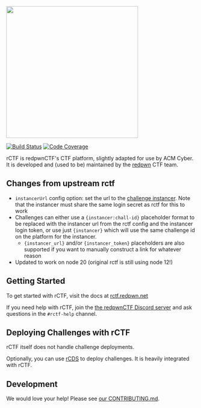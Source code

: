 <img src="https://raw.githubusercontent.com/redpwn/rctf/master/docs/content/assets/rctf-logotype-dark-1024.png" width="350px">

[![Build Status](https://github.com/redpwn/rctf/workflows/CI/badge.svg?branch=master)](https://github.com/redpwn/rctf/actions?query=workflow%3ACI+branch%3Amaster)
[![Code Coverage](https://img.shields.io/codecov/c/github/redpwn/rctf.svg)](https://codecov.io/github/redpwn/rctf/)

rCTF is redpwnCTF's CTF platform, slightly adapted for use by ACM Cyber. It is developed and (used to be) maintained by the [redpwn](https://redpwn.net) CTF team.

## Changes from upstream rctf
- `instancerUrl` config option: set the url to the [challenge instancer](https://github.com/pbrucla/cyber-instancer). Note that the instancer must share the same login secret as rctf for this to work
- Challenges can either use a `{instancer:chall-id}` placeholder format to be replaced with the instancer url from the rctf config and the instancer login token, or use just `{instancer}` which will use the same challenge id on the platform for the instancer.
    - `{instancer_url}` and/or `{instancer_token}` placeholders are also supported if you want to manually construct a link for whatever reason
- Updated to work on node 20 (original rctf is still using node 12!)

## Getting Started

To get started with rCTF, visit the docs at [rctf.redpwn.net](https://rctf.redpwn.net/installation/)

If you need help with rCTF, join the [the redpwnCTF Discord server](https://discord.gg/NkDNEE2) and ask questions in the `#rctf-help` channel.

## Deploying Challenges with rCTF

rCTF itself does not handle challenge deployments.

Optionally, you can use [rCDS](https://github.com/redpwn/rcds) to deploy challenges. It is heavily integrated with rCTF.

## Development

We would love your help! Please see [our CONTRIBUTING.md](CONTRIBUTING.md).
